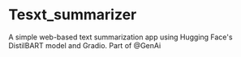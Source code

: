 # Tesxt_summarizer
A simple web-based text summarization app using Hugging Face's DistilBART model and Gradio. Part of @GenAi
